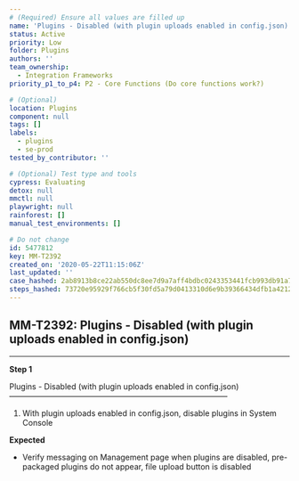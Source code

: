 ```yaml
---
# (Required) Ensure all values are filled up
name: 'Plugins - Disabled (with plugin uploads enabled in config.json)'
status: Active
priority: Low
folder: Plugins
authors: ''
team_ownership:
  - Integration Frameworks
priority_p1_to_p4: P2 - Core Functions (Do core functions work?)

# (Optional)
location: Plugins
component: null
tags: []
labels:
  - plugins
  - se-prod
tested_by_contributor: ''

# (Optional) Test type and tools
cypress: Evaluating
detox: null
mmctl: null
playwright: null
rainforest: []
manual_test_environments: []

# Do not change
id: 5477812
key: MM-T2392
created_on: '2020-05-22T11:15:06Z'
last_updated: ''
case_hashed: 2ab8913b8ce22ab550dc8ee7d9a7aff4bdbc0243353441fcb993db91a77bdbbe7623797664c3d734e27c5a165c0b6375
steps_hashed: 73720e95929f766cb5f30fd5a79d0413310d6e9b39366434dfb1a4212bb742f4c1504255f697b8d45eb1e0f950ea5dd5
---
```


<!-- (Auto-generated) Based on frontmatter's "key" and "name" -->

## MM-T2392: Plugins - Disabled (with plugin uploads enabled in config.json)

---

**Step 1**

Plugins - Disabled (with plugin uploads enabled in config.json)\
————————————————————————————

1. With plugin uploads enabled in config.json, disable plugins in System Console

**Expected**

- Verify messaging on Management page when plugins are disabled, pre-packaged plugins do not appear, file upload button is disabled
